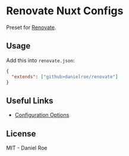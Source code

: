 # Renovate Nuxt Configs

Preset for [Renovate](https://github.com/renovatebot/renovate).

## Usage

Add this into `renovate.json`:

```json
{
  "extends": ["github>danielroe/renovate"]
}
```

## Useful Links

- [Configuration Options](https://docs.renovatebot.com/configuration-options/)

## License

MIT - Daniel Roe
